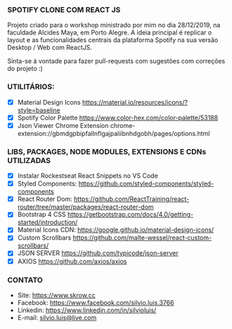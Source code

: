 ### SPOTIFY CLONE COM REACT JS
Projeto criado para o workshop ministrado por mim no dia 28/12/2019, na faculdade Alcides Maya, em Porto Alegre. A ideia principal é replicar o layout e as funcionalidades centrais da plataforma Spotify na sua versão Desktop / Web com ReactJS. 

Sinta-se á vontade para fazer pull-requests com sugestões com correções do projeto :)

### UTILITÁRIOS: 
- [x] Material Design Icons https://material.io/resources/icons/?style=baseline
- [x] Spotify Color Palette https://www.color-hex.com/color-palette/53188
- [x] Json Viewer Chrome Extension chrome-extension://gbmdgpbipfallnflgajpaliibnhdgobh/pages/options.html

### LIBS, PACKAGES, NODE MODULES, EXTENSIONS E CDNs UTILIZADAS
- [x] Instalar Rockestseat React Snippets no VS Code
- [x] Styled Components: https://github.com/styled-components/styled-components
- [x] React Router Dom: https://github.com/ReactTraining/react-router/tree/master/packages/react-router-dom
- [x] Bootstrap 4 CSS https://getbootstrap.com/docs/4.0/getting-started/introduction/
- [x] Material Icons CDN: https://google.github.io/material-design-icons/
- [x] Custom Scrollbars https://github.com/malte-wessel/react-custom-scrollbars/
- [x] JSON SERVER https://github.com/typicode/json-server
- [x] AXIOS https://github.com/axios/axios

### CONTATO
- Site: https://www.skrow.cc
- Facebook: https://www.facebook.com/silvio.luis.3766
- Linkedin: https://www.linkedin.com/in/silvioluis/
- E-mail: silvio.luis@live.com